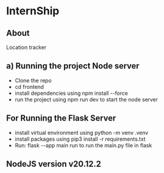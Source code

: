 # InternShip
## About
Location tracker

## a) Running the project Node server
* Clone the repo
* cd frontend
* install dependencies using npm install --force
* run the project using npm run dev to start the node server
## For Running the Flask Server
* install virtual environment using python -m venv .venv
* install packages using pip3 install -r requirements.txt
* Run: flask --app main run to run the main.py file in flask
## NodeJS version v20.12.2